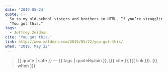 ```yaml
---
date: '2019-05-24'
quote: |-
  So to my old-school sisters and brothers in HTML. If you’re struggling to learn new things today so you can do your job better tomorrow, I’m going to tell you what a friend told me this morning:
  "You got this."
tags:
  - Jeffrey Zeldman
cite: 'You got this.'
link: http://www.zeldman.com/2019/05/22/you-got-this/
when: '2019, May 22'
---
```


> {{ quote | safe }}
> — {{ tags | quoteByJoin }}, [{{ cite }}]({{ link }}). ({{ when }})
